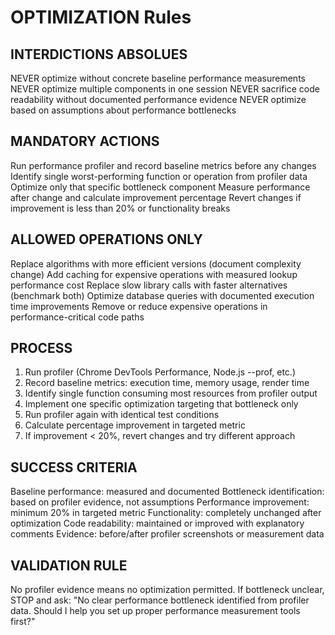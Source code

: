 # OPTIMIZATION Rules

## INTERDICTIONS ABSOLUES
NEVER optimize without concrete baseline performance measurements
NEVER optimize multiple components in one session
NEVER sacrifice code readability without documented performance evidence
NEVER optimize based on assumptions about performance bottlenecks

## MANDATORY ACTIONS
Run performance profiler and record baseline metrics before any changes
Identify single worst-performing function or operation from profiler data
Optimize only that specific bottleneck component
Measure performance after change and calculate improvement percentage
Revert changes if improvement is less than 20% or functionality breaks

## ALLOWED OPERATIONS ONLY
Replace algorithms with more efficient versions (document complexity change)
Add caching for expensive operations with measured lookup performance cost
Replace slow library calls with faster alternatives (benchmark both)
Optimize database queries with documented execution time improvements
Remove or reduce expensive operations in performance-critical code paths

## PROCESS
1. Run profiler (Chrome DevTools Performance, Node.js --prof, etc.)
2. Record baseline metrics: execution time, memory usage, render time
3. Identify single function consuming most resources from profiler output
4. Implement one specific optimization targeting that bottleneck only
5. Run profiler again with identical test conditions
6. Calculate percentage improvement in targeted metric
7. If improvement < 20%, revert changes and try different approach

## SUCCESS CRITERIA
Baseline performance: measured and documented
Bottleneck identification: based on profiler evidence, not assumptions
Performance improvement: minimum 20% in targeted metric
Functionality: completely unchanged after optimization
Code readability: maintained or improved with explanatory comments
Evidence: before/after profiler screenshots or measurement data

## VALIDATION RULE
No profiler evidence means no optimization permitted.
If bottleneck unclear, STOP and ask: "No clear performance bottleneck identified from profiler data. Should I help you set up proper performance measurement tools first?"